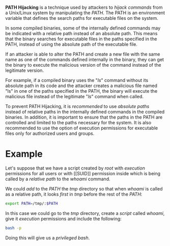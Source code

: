**PATH Hijacking** is a technique used by attackers to *hijack commands* from a Unix/Linux system by manipulating the *PATH*. The PATH is an environment variable that defines the search paths for executable files on the system.

In some compiled binaries, some of the internally defined commands may be indicated with a relative path instead of an absolute path. This means that the binary searches for executable files in the paths specified in the PATH, instead of using the absolute path of the executable file.

If an attacker is able to alter the PATH and create a new file with the same name as one of the commands defined internally in the binary, they can get the binary to execute the malicious version of the command instead of the legitimate version.

For example, if a compiled binary uses the "*ls*" command without its absolute path in its code and the attacker creates a malicious file named "ls" in one of the paths specified in the PATH, the binary will execute the malicious file instead of the legitimate "*ls*" command when called.

To prevent PATH Hijacking, it is *recommended* to use *absolute paths* instead of relative paths in the internally defined commands in the compiled binaries. In addition, it is important to ensure that the paths in the PATH are controlled and limited to the paths necessary for the system. It is also recommended to use the option of execution permissions for executable files only for authorized users and groups.

# Example

Let's suppose that we have a script created by *root* with *execution* permissions for all users or with [[SUID]] permission inside which is being called by a *relative path* to the *whoami* command.

We could *add* to the *PATH* the *tmp* directory so that when *whoami* is called as a relative path, it looks *first* in *tmp* before the rest of the *PATH*:

```bash
export PATH=/tmp/:$PATH
```

In this case we could go to the *tmp* directory, create a *script* called *whoami*, give it *execution* permissions and include the following:

```bash
bash -p
```

Doing this will give us a *privileged bash*.
